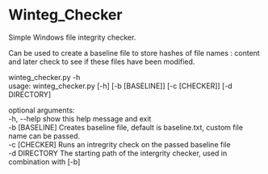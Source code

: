 # Winteg_Checker
Simple Windows file integrity checker.

Can be used to create a baseline file to store hashes of file names : content and later check to see if these files have been modified.  

winteg_checker.py -h  
usage: winteg_checker.py [-h] [-b [BASELINE]] [-c [CHECKER]] [-d DIRECTORY]  

optional arguments:  
  -h, --help     show this help message and exit  
  -b [BASELINE]  Creates baseline file, default is baseline.txt, custom file
                 name can be passed.  
  -c [CHECKER]   Runs an intregrity check on the passed baseline file  
  -d DIRECTORY   The starting path of the intergrity checker, used in
                 combination with [-b]  
